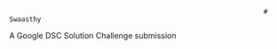                                                                     # Swaasthy
A Google DSC Solution Challenge submission
